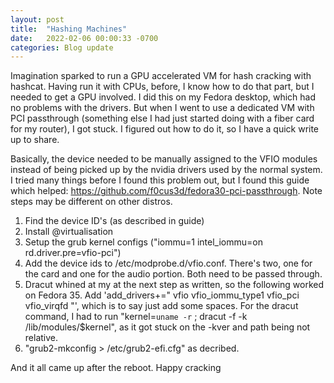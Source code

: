 ```yaml
---
layout: post
title:  "Hashing Machines"
date:   2022-02-06 00:00:33 -0700
categories: Blog update 
---
```


Imagination sparked to run a GPU accelerated VM for hash cracking with hashcat. Having run it with CPUs, before, I know how to do that part, but I needed to get a GPU involved. I did this on my Fedora desktop, which had no problems with the drivers. But when I went to use a dedicated VM with PCI passthrough (something else I had just started doing with a fiber card for my router), I got stuck. I figured out how to do it, so I have a quick write up to share.

Basically, the device needed to be manually assigned to the VFIO modules instead of being picked up by the nvidia drivers used by the normal system. I tried many things before I found this problem out, but I found this guide which helped: https://github.com/f0cus3d/fedora30-pci-passthrough. Note steps may be different on other distros.

1. Find the device ID's (as described in guide)
2. Install @virtualisation
3. Setup the grub kernel configs ("iommu=1 intel_iommu=on rd.driver.pre=vfio-pci")
4. Add the device ids to /etc/modprobe.d/vfio.conf. There's two, one for the card and one for the audio portion. Both need to be passed through.
5. Dracut whined at my at the next step as written, so the following worked on Fedora 35. Add 'add_drivers+=" vfio vfio_iommu_type1 vfio_pci vfio_virqfd "', which is to say just add some spaces. For the dracut command, I had to run "kernel=`uname -r` ; dracut -f -k /lib/modules/$kernel", as it got stuck on the -kver and path being not relative. 
6. "grub2-mkconfig > /etc/grub2-efi.cfg" as decribed.

And it all came up after the reboot. Happy cracking
